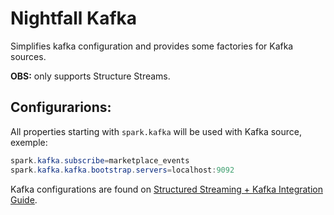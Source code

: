 # Nightfall Kafka

Simplifies kafka configuration and provides some factories for Kafka sources.

**OBS:** only supports Structure Streams.

## Configurarions:

All properties starting with ``spark.kafka`` will be used with Kafka source, exemple:

```java
spark.kafka.subscribe=marketplace_events
spark.kafka.kafka.bootstrap.servers=localhost:9092
```

Kafka configurations are found on [Structured Streaming + Kafka Integration Guide](http://spark.apache.org/docs/latest/structured-streaming-kafka-integration.html).
